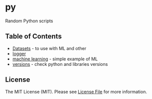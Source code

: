 # py
Random Python scripts

## Table of Contents
- [Datasets](data) - to use with ML and other
- [logger](logger.py)
- [machine learning](ml-one.py) - simple example of ML
- [versions](versions.py) - check python and libraries versions

## License
The MIT License (MIT). Please see [License File](LICENSE.md) for more information.
